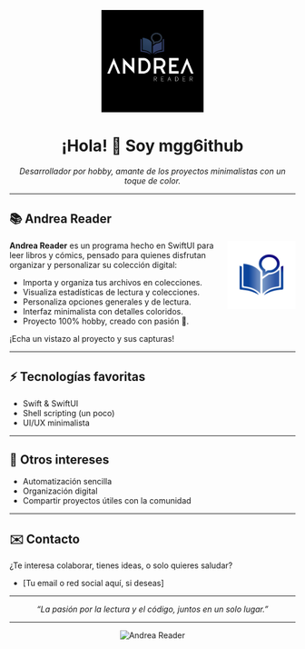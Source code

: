 <p align="center">
  <img src="assets/andrea-reader-logo-dark.png" alt="Logo Andrea Reader" width="180"/>
</p>

<h1 align="center">¡Hola! 👋 Soy mgg6ithub</h1>
<p align="center">
  <em>Desarrollador por hobby, amante de los proyectos minimalistas con un toque de color.</em>
</p>

---

## 📚 Andrea Reader

<img align="right" src="assets/andrea-reader-logo-light.png" alt="Andrea Reader Logo" width="120"/>

**Andrea Reader** es un programa hecho en SwiftUI para leer libros y cómics, pensado para quienes disfrutan organizar y personalizar su colección digital:

- Importa y organiza tus archivos en colecciones.
- Visualiza estadísticas de lectura y colecciones.
- Personaliza opciones generales y de lectura.
- Interfaz minimalista con detalles coloridos.
- Proyecto 100% hobby, creado con pasión 🎨.

¡Echa un vistazo al proyecto y sus capturas!

---

## ⚡ Tecnologías favoritas

- Swift & SwiftUI
- Shell scripting (un poco)
- UI/UX minimalista

---

## 🚀 Otros intereses

- Automatización sencilla
- Organización digital
- Compartir proyectos útiles con la comunidad

---

## ✉️ Contacto

¿Te interesa colaborar, tienes ideas, o solo quieres saludar?

- [Tu email o red social aquí, si deseas]

---

<p align="center">
  <em>“La pasión por la lectura y el código, juntos en un solo lugar.”</em>
</p>

---

<p align="center">
  <img src="https://github.com/mgg6ithub/Andrea-Reader/assets/andrea-reader-logo-dark.png" alt="Andrea Reader" width="60"/>
</p>
